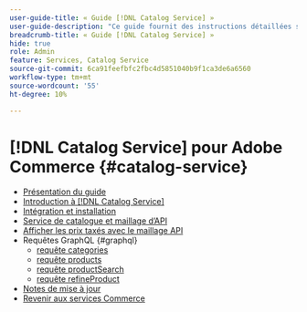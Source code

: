 ```yaml
---
user-guide-title: « Guide [!DNL Catalog Service] »
user-guide-description: "Ce guide fournit des instructions détaillées sur l’utilisation de [!DNL Catalog Service] pour Adobe Commerce."
breadcrumb-title: « Guide [!DNL Catalog Service] »
hide: true
role: Admin
feature: Services, Catalog Service
source-git-commit: 6ca91feefbfc2fbc4d5851040b9f1ca3de6a6560
workflow-type: tm+mt
source-wordcount: '55'
ht-degree: 10%

---
```


# [!DNL Catalog Service] pour Adobe Commerce {#catalog-service}

- [Présentation du guide](guide-overview.md)
- [Introduction à [!DNL Catalog Service]](overview.md)
- [Intégration et installation](installation.md)
- [Service de catalogue et maillage d’API](mesh.md)
- [Afficher les prix taxés avec le maillage API](taxes.md)
- Requêtes GraphQL {#graphql}
   - [requête categories](https://developer.adobe.com/commerce/services/graphql/catalog-service/categories/)
   - [requête products](https://developer.adobe.com/commerce/services/graphql/catalog-service/products/)
   - [requête productSearch](https://developer.adobe.com/commerce/services/graphql/live-search/product-search/)
   - [requête refineProduct](https://developer.adobe.com/commerce/services/graphql/catalog-service/refine-product/)
- [Notes de mise à jour](release-notes.md)
- [Revenir aux services Commerce](https://experienceleague.adobe.com/en/docs/commerce-merchant-services/user-guides/home)

